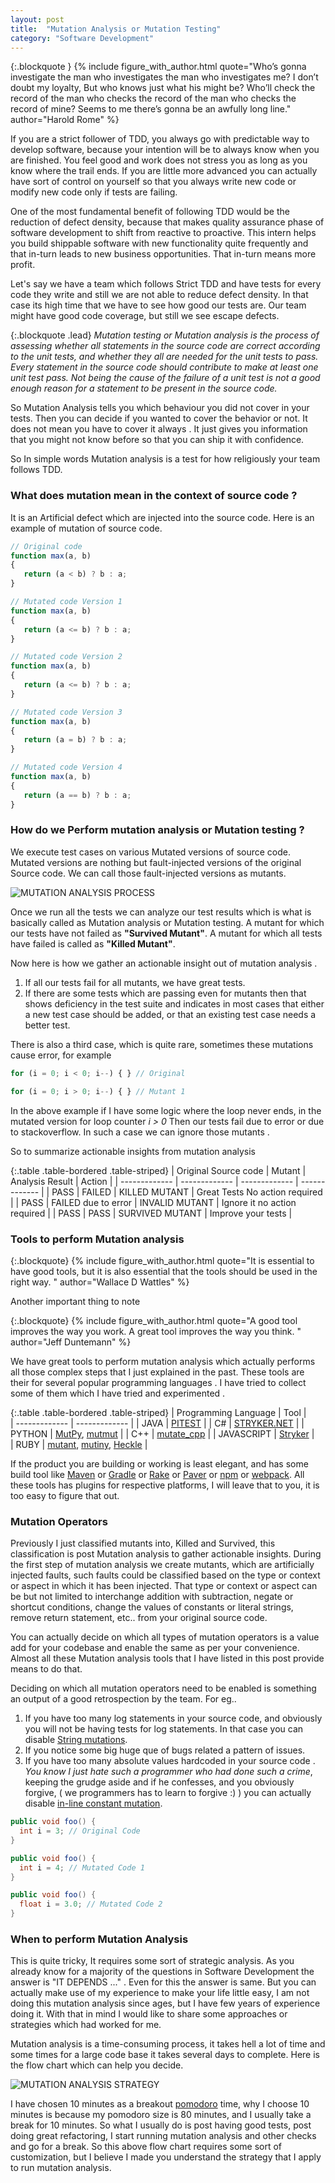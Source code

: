 ```yaml
---
layout: post
title:  "Mutation Analysis or Mutation Testing"
category: "Software Development"
---
```


{:.blockquote }
{% include 
    figure_with_author.html 
    quote="Who’s gonna investigate the man who investigates the man who investigates me? I don’t doubt my loyalty, But who knows just what his might be? Who’ll check the record of the man who checks the record of the man who checks the record of mine? Seems to me there’s gonna be an awfully long line." 
    author="Harold Rome"
%}

If you are a strict follower of TDD, you always go with predictable way to develop software, because your intention will be to always know when you are finished. 
You feel good and work does not stress you as long as you know where the trail ends. If you are little more advanced  you can actually have sort of control on yourself so that you always write new code or modify new code only if tests are failing.

One of the most fundamental benefit of following TDD would be the reduction of defect density, 
because that makes quality assurance phase of software development to shift from reactive to proactive. 
This intern helps you build shippable software with new functionality quite frequently and that in-turn leads to new business opportunities. That in-turn means more profit.

Let's say we have a team which follows Strict TDD and have tests for every code they write and still we are not able to reduce defect density. 
In that case its high time that we have to see how good our tests are. Our team might have good code coverage, but still we see escape defects. 

{:.blockquote .lead}
_Mutation testing or Mutation analysis is the process of assessing whether all statements in the source code are correct according to the unit tests, 
and whether they all are needed for the unit tests to pass. Every statement in the source code should contribute to make at least one unit test pass. 
Not being the cause of the failure of a unit test is not a good enough reason for a statement to be present in the source code._

So Mutation Analysis tells you which behaviour you did not cover in your tests. Then you can decide if you wanted to cover the behavior or not. 
It does not mean you have to cover it always . It just gives you information that you might not know before so that you can ship it with confidence.

So In simple words Mutation analysis is a test for how religiously your team follows TDD. 

### What does mutation mean in the context of source code ? 

It is an Artificial defect which are injected into the source code. Here is an example of mutation of source code.

```js
// Original code
function max(a, b) 
{
   return (a < b) ? b : a;
}

// Mutated code Version 1
function max(a, b)
{
   return (a <= b) ? b : a;
}

// Mutated code Version 2
function max(a, b) 
{
   return (a <= b) ? b : a;
}

// Mutated code Version 3
function max(a, b)
{
   return (a = b) ? b : a;
}

// Mutated code Version 4
function max(a, b)
{
   return (a == b) ? b : a;
}
```

### How do we Perform mutation analysis or Mutation testing ? 

We execute test cases on various Mutated versions of source code. 
Mutated versions are nothing but fault-injected versions of the original Source code. We can call those fault-injected versions as mutants.

![MUTATION ANALYSIS PROCESS](/assets/post_images/MUTATION_ANALYSIS.png)

Once we run all the tests we can analyze our test results which is what is basically called as Mutation analysis or Mutation testing. 
A mutant for which our tests have not failed as **"Survived Mutant"**. A mutant for which all tests have failed is called as **"Killed Mutant"**. 

Now here is how we gather an actionable insight out of mutation analysis . 

1. If all our tests fail for all mutants, we have great tests. 
2. If there are some tests which are passing even for mutants then that shows deficiency in the test suite and indicates in most cases that either a new test case should be added, 
or that an existing test case needs a better test. 

There is also a third case, which is quite rare, sometimes these mutations cause error, for example 

```typescript
for (i = 0; i < 0; i--) { } // Original 

for (i = 0; i > 0; i--) { } // Mutant 1
```

In the above example if I have some logic where the loop never ends, in the mutated version for loop counter _i > 0_  Then our tests fail due to error or due to stackoverflow.
In such a case we can ignore those mutants .

So to summarize actionable insights from mutation analysis 

{:.table .table-bordered .table-striped}
| Original Source code  | Mutant |   Analysis Result   | Action |
| ------------- | ------------- | ------------- | ------------- | 
| PASS | FAILED | KILLED MUTANT  | Great Tests No action required |
| PASS | FAILED due to error | INVALID MUTANT | Ignore it no action required |
| PASS | PASS | SURVIVED MUTANT | Improve your tests |



### Tools to perform Mutation analysis

{:.blockquote}
{% include 
    figure_with_author.html 
    quote="It is essential to have good tools, but it is also essential that the tools should be used in the right way. " 
    author="Wallace D Wattles"
%}

Another important thing to note

{:.blockquote}
{% include 
    figure_with_author.html 
    quote="A good tool improves the way you work. A great tool improves the way you think. " 
    author="Jeff Duntemann"
%}


We have great tools to perform mutation analysis which actually performs all those complex steps that I just explained in the past. These tools are their for several popular programming languages .
I have tried to collect some of them which I have tried and experimented . 

{:.table .table-bordered .table-striped}
| Programming Language  | Tool |  
| ------------- | ------------- | 
| JAVA | [PITEST](https://pitest.org/) | 
| C# | [STRYKER.NET](https://stryker-mutator.io/docs/stryker-net/Introduction/) | 
| PYTHON | [MutPy](https://pypi.org/project/MutPy/), [mutmut](https://pypi.org/project/mutmut/) | 
| C++ | [mutate_cpp](https://github.com/nlohmann/mutate_cpp) | 
| JAVASCRIPT | [Stryker](https://stryker-mutator.io/docs/stryker/getting-started) |  
| RUBY | [mutant](https://github.com/mbj/mutant), [mutiny](https://github.com/ruby-mutiny/mutiny), [Heckle](https://ruby.sadi.st/Heckle.html) | 

If the product you are building or working is least elegant, and has some build tool like [Maven](http://maven.apache.org/) or [Gradle](https://gradle.org/) or [Rake](https://ruby.github.io/rake/) or [Paver](https://paver.readthedocs.io/en/latest/) or [npm](https://www.npmjs.com/) or [webpack](https://webpack.js.org/). 
All these tools has plugins for respective platforms, I will leave that to you, it is too easy to figure that out. 

### Mutation Operators 

Previously I just classified mutants into, Killed and Survived, this classification is post Mutation analysis to gather actionable insights. 
During the first step of mutation analysis we create mutants, which are artificially injected faults, such faults could be classified based on the type or context or aspect in which it has been injected.
That type or context or aspect can be but not limited to interchange addition with subtraction, negate or shortcut conditions, change the values of constants or literal strings, remove return statement, etc.. from your original source code.

You can actually decide on which all types of mutation operators is a value add for your codebase and enable the same as per your convenience.
Almost all these Mutation analysis tools that I have listed in this post provide means to do that.

Deciding on which all mutation operators need to be enabled is something an output of a good retrospection by the team. 
For eg.. 

1. If you have too many log statements in your source code, and obviously you will not be having tests for log statements. In that case you can disable [String mutations](https://stryker-mutator.io/docs/mutation-testing-elements/supported-mutators/#string-literal). 
2. If you notice some big huge que of bugs related a pattern of issues.
3. If you have too many absolute values hardcoded in your source code . _You know I just hate such a programmer who had done such a crime_, keeping the grudge aside and if he confesses, and you obviously forgive, ( we programmers has to learn to forgive :) ) you can actually disable [in-line constant mutation](https://pitest.org/quickstart/mutators/#INLINE_CONSTS).

```java 
public void foo() {
  int i = 3; // Original Code
}
```

```java 
public void foo() {
  int i = 4; // Mutated Code 1
}
```

```java 
public void foo() {
  float i = 3.0; // Mutated Code 2
}
```


### When to perform Mutation Analysis 

This is quite tricky, It requires some sort of strategic analysis. As you already know for a majority of the questions in Software Development the answer is "IT DEPENDS ..." . 
Even for this the answer is same. But you can actually make use of my experience to make your life little easy, I am not doing this mutation analysis since ages, but I have few years of experience doing it. 
With that in mind I would like to share some approaches or strategies which had worked for me. 

Mutation analysis is a time-consuming process, it takes hell a lot of time and some times for a large code base it takes several days to complete. Here is the flow chart which can help you decide. 
 
![MUTATION ANALYSIS STRATEGY](/assets/post_images/mutation-desicion.png)

I have chosen 10 minutes as a breakout [pomodoro](https://en.wikipedia.org/wiki/Pomodoro_Technique) time, why I choose 10 minutes is because my pomodoro size is 80 minutes, and I usually take a break for 10 minutes.
So what I usually do is post having good tests, post doing great refactoring, I start running mutation analysis and other checks and go for a break. 
So this above flow chart requires some sort of customization, but I believe I made you understand the strategy that I apply to run mutation analysis.
